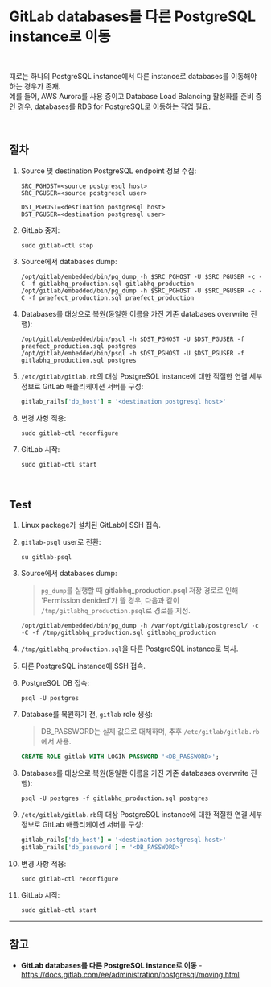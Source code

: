# GitLab databases를 다른 PostgreSQL instance로 이동

<br>

때로는 하나의 PostgreSQL instance에서 다른 instance로 databases를 이동해야 하는 경우가 존재.  
예를 들어, AWS Aurora를 사용 중이고 Database Load Balancing 활성화를 준비 중인 경우, databases를 RDS for PostgreSQL로 이동하는 작업 필요.

<br>

## 절차

1. Source 및 destination PostgreSQL endpoint 정보 수집:

   ```
   SRC_PGHOST=<source postgresql host>
   SRC_PGUSER=<source postgresql user>

   DST_PGHOST=<destination postgresql host>
   DST_PGUSER=<destination postgresql user>
   ```

2. GitLab 중지:

   ```
   sudo gitlab-ctl stop
   ```

3. Source에서 databases dump:

   ```
   /opt/gitlab/embedded/bin/pg_dump -h $SRC_PGHOST -U $SRC_PGUSER -c -C -f gitlabhq_production.sql gitlabhq_production
   /opt/gitlab/embedded/bin/pg_dump -h $SRC_PGHOST -U $SRC_PGUSER -c -C -f praefect_production.sql praefect_production
   ```

4. Databases를 대상으로 복원(동일한 이름을 가진 기존 databases overwrite 진행):

   ```
   /opt/gitlab/embedded/bin/psql -h $DST_PGHOST -U $DST_PGUSER -f praefect_production.sql postgres
   /opt/gitlab/embedded/bin/psql -h $DST_PGHOST -U $DST_PGUSER -f gitlabhq_production.sql postgres
   ```

5. `/etc/gitlab/gitlab.rb`의 대상 PostgreSQL instance에 대한 적절한 연결 세부 정보로 GitLab 애플리케이션 서버를 구성:

   ```ruby
   gitlab_rails['db_host'] = '<destination postgresql host>'
   ```

6. 변경 사항 적용:

   ```
   sudo gitlab-ctl reconfigure
   ```

7. GitLab 시작:

   ```
   sudo gitlab-ctl start
   ```

<br>

## Test

1. Linux package가 설치된 GitLab에 SSH 접속.

2. `gitlab-psql` user로 전환:

   ```
   su gitlab-psql
   ```

3. Source에서 databases dump:

   > `pg_dump`를 실행할 때 gitlabhq_production.psql 저장 경로로 인해 'Permission denided'가 뜰 경우, 다음과 같이 `/tmp/gitlabhq_production.psql`로 경로를 지정.

   ```
   /opt/gitlab/embedded/bin/pg_dump -h /var/opt/gitlab/postgresql/ -c -C -f /tmp/gitlabhq_production.sql gitlabhq_production
   ```

4. `/tmp/gitlabhq_production.sql`을 다른 PostgreSQL instance로 복사.

5. 다른 PostgreSQL instance에 SSH 접속.

6. PostgreSQL DB 접속:

   ```
   psql -U postgres
   ```

7. Database를 복원하기 전, `gitlab` role 생성:

   > DB_PASSWORD는 실제 값으로 대체하며, 추후 `/etc/gitlab/gitlab.rb`에서 사용.
   
   ```sql
   CREATE ROLE gitlab WITH LOGIN PASSWORD '<DB_PASSWORD>';
   ```

8. Databases를 대상으로 복원(동일한 이름을 가진 기존 databases overwrite 진행):

   ```
   psql -U postgres -f gitlabhq_production.sql postgres
   ```

9. `/etc/gitlab/gitlab.rb`의 대상 PostgreSQL instance에 대한 적절한 연결 세부 정보로 GitLab 애플리케이션 서버를 구성:

   ```ruby
   gitlab_rails['db_host'] = '<destination postgresql host>'
   gitlab_rails['db_password'] = '<DB_PASSWORD>'
   ```

10. 변경 사항 적용:

    ```
    sudo gitlab-ctl reconfigure
    ```

11. GitLab 시작:

    ```
    sudo gitlab-ctl start
    ```

<hr>

## 참고
- **GitLab databases를 다른 PostgreSQL instance로 이동** - https://docs.gitlab.com/ee/administration/postgresql/moving.html
